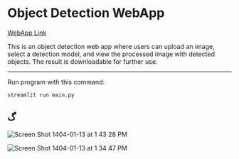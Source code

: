 # Object Detection WebApp
[WebApp Link](https://object-detection-webapp.streamlit.app)

This is an object detection web app where users can upload an image, select a detection model, and view the processed image with detected objects. 
The result is downloadable for further use.

---
Run program with this command:

```bash
streamlit run main.py
```
گ
---
![Screen Shot 1404-01-13 at 1 43 28 PM](https://github.com/user-attachments/assets/de98cbaf-1a5c-4cc4-819c-dde62301fb5a)

![Screen Shot 1404-01-13 at 1 34 47 PM](https://github.com/user-attachments/assets/61c78a3d-1df8-4982-8440-a46deedca16d)
